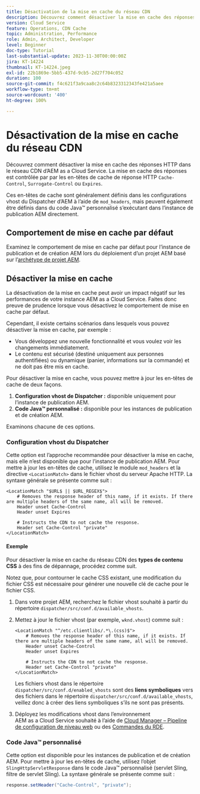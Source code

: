 ```yaml
---
title: Désactivation de la mise en cache du réseau CDN
description: Découvrez comment désactiver la mise en cache des réponses HTTP dans le réseau CDN d’AEM as a Cloud Service.
version: Cloud Service
feature: Operations, CDN Cache
topic: Administration, Performance
role: Admin, Architect, Developer
level: Beginner
doc-type: Tutorial
last-substantial-update: 2023-11-30T00:00:00Z
jira: KT-14224
thumbnail: KT-14224.jpeg
exl-id: 22b1869e-5bb5-437d-9cb5-2d27f704c052
duration: 100
source-git-commit: f4c621f3a9caa8c2c64b8323312343fe421a5aee
workflow-type: tm+mt
source-wordcount: '400'
ht-degree: 100%

---
```


# Désactivation de la mise en cache du réseau CDN

Découvrez comment désactiver la mise en cache des réponses HTTP dans le réseau CDN d’AEM as a Cloud Service. La mise en cache des réponses est contrôlée par par les en-têtes de cache de réponse HTTP `Cache-Control`, `Surrogate-Control` ou `Expires`.

Ces en-têtes de cache sont généralement définis dans les configurations vhost du Dispatcher d’AEM à l’aide de `mod_headers`, mais peuvent également être définis dans du code Java™ personnalisé s’exécutant dans l’instance de publication AEM directement.

## Comportement de mise en cache par défaut

Examinez le comportement de mise en cache par défaut pour l’instance de publication et de création AEM lors du déploiement d’un projet AEM basé sur l’[archétype de projet AEM](./enable-caching.md#default-caching-behavior).

## Désactiver la mise en cache

La désactivation de la mise en cache peut avoir un impact négatif sur les performances de votre instance AEM as a Cloud Service. Faites donc preuve de prudence lorsque vous désactivez le comportement de mise en cache par défaut.

Cependant, il existe certains scénarios dans lesquels vous pouvez désactiver la mise en cache, par exemple :

- Vous développez une nouvelle fonctionnalité et vous voulez voir les changements immédiatement.
- Le contenu est sécurisé (destiné uniquement aux personnes authentifiées) ou dynamique (panier, informations sur la commande) et ne doit pas être mis en cache.

Pour désactiver la mise en cache, vous pouvez mettre à jour les en-têtes de cache de deux façons.

1. **Configuration vhost de Dispatcher :** disponible uniquement pour l’instance de publication AEM.
1. **Code Java™ personnalisé :** disponible pour les instances de publication et de création AEM.

Examinons chacune de ces options.

### Configuration vhost du Dispatcher

Cette option est l’approche recommandée pour désactiver la mise en cache, mais elle n’est disponible que pour l’instance de publication AEM. Pour mettre à jour les en-têtes de cache, utilisez le module `mod_headers` et la directive `<LocationMatch>` dans le fichier vhost du serveur Apache HTTP. La syntaxe générale se présente comme suit :

```
<LocationMatch "$URL$ || $URL_REGEX$">
    # Removes the response header of this name, if it exists. If there are multiple headers of the same name, all will be removed.
    Header unset Cache-Control
    Header unset Expires

    # Instructs the CDN to not cache the response.
    Header set Cache-Control "private"
</LocationMatch>
```

#### Exemple

Pour désactiver la mise en cache du réseau CDN des **types de contenu CSS** à des fins de dépannage, procédez comme suit.

Notez que, pour contourner le cache CSS existant, une modification du fichier CSS est nécessaire pour générer une nouvelle clé de cache pour le fichier CSS.

1. Dans votre projet AEM, recherchez le fichier vhost souhaité à partir du répertoire `dispatcher/src/conf.d/available_vhosts`.
1. Mettez à jour le fichier vhost (par exemple, `wknd.vhost`) comme suit :

   ```
   <LocationMatch "^/etc.clientlibs/.*\.(css)$">
       # Removes the response header of this name, if it exists. If there are multiple headers of the same name, all will be removed.
       Header unset Cache-Control
       Header unset Expires
   
       # Instructs the CDN to not cache the response.
       Header set Cache-Control "private"
   </LocationMatch>
   ```

   Les fichiers vhost dans le répertoire `dispatcher/src/conf.d/enabled_vhosts` sont des **liens symboliques** vers des fichiers dans le répertoire `dispatcher/src/conf.d/available_vhosts`, veillez donc à créer des liens symboliques s’ils ne sont pas présents.
1. Déployez les modifications vhost dans l’environnement AEM as a Cloud Service souhaité à l’aide de [Cloud Manager – Pipeline de configuration de niveau web](https://experienceleague.adobe.com/docs/experience-manager-cloud-service/content/implementing/using-cloud-manager/cicd-pipelines/introduction-ci-cd-pipelines.html?lang=fr#web-tier-config-pipelines) ou des [Commandes du RDE](https://experienceleague.adobe.com/docs/experience-manager-learn/cloud-service/developing/rde/how-to-use.html?lang=fr#deploy-apache-or-dispatcher-configuration).

### Code Java™ personnalisé

Cette option est disponible pour les instances de publication et de création AEM. Pour mettre à jour les en-têtes de cache, utilisez l’objet `SlingHttpServletResponse` dans le code Java™ personnalisé (servlet Sling, filtre de servlet Sling). La syntaxe générale se présente comme suit :

```java
response.setHeader("Cache-Control", "private");
```
